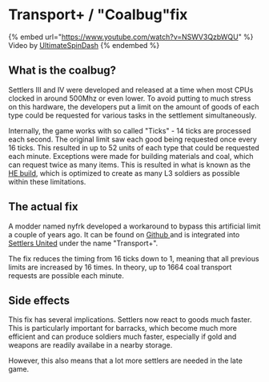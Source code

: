 # Transport+ / "Coalbug"fix

{% embed url="https://www.youtube.com/watch?v=NSWV3QzbWQU" %}
Video by [UltimateSpinDash](https://www.youtube.com/channel/UCXRXmtOKDS3iX2QJDCffwLA)
{% endembed %}

## What is the coalbug?

Settlers III and IV were developed and released at a time when most CPUs clocked in around 500Mhz or even lower. To avoid putting to much stress on this hardware, the developers put a limit on the amount of goods of each type could be requested for various tasks in the settlement simultaneously.&#x20;

Internally, the game works with so called "Ticks" - 14 ticks are processed each second. The original limit saw each good being requested once every 16 ticks. This resulted in up to 52 units of each type that could be requested each minute. Exceptions were made for building materials and coal, which can request twice as many items. This is resulted in what is known as the [HE build](../produktionsverhaeltnisse/he-ausbau-2-zu-1-gold.md), which is optimized to create as many L3 soldiers as possible within these limitations.

## The actual fix

A modder named nyfrk developed a workaround to bypass this artificial limit a couple of years ago. It can be found on [Github ](https://github.com/nyfrk/Settlers4-Coalfix)and is integrated into [Settlers United](settlers-united.md) under the name "Transport+".&#x20;

The fix reduces the timing from 16 ticks down to 1, meaning that all previous limits are increased by 16 times. In theory, up to 1664 coal transport requests are possible each minute.

## Side effects

This fix has several implications. Settlers now react to goods much faster. This is particularly important for barracks, which become much more efficient and can produce soldiers much faster, especially if gold and weapons are readily availabe in a nearby storage.

However, this also means that a lot more settlers are needed in the late game.

